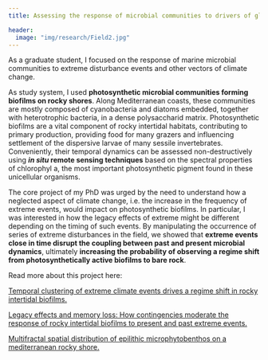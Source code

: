```yaml
---
title: Assessing the response of microbial communities to drivers of global change

header:
  image: "img/research/Field2.jpg"
---
```


As a graduate student, I focused on the response of marine microbial communities to extreme disturbance events and other vectors of climate change.

As study system, I used <b>photosynthetic microbial communities forming biofilms on rocky shores</b>. Along Mediterranean coasts, these communities are mostly composed of cyanobacteria and diatoms embedded, together with heterotrophic bacteria, in a dense polysaccharid matrix. Photosynthetic biofilms are a vital component of rocky intertidal habitats, contributing to primary production, providing food for many grazers and influencing settlement of the dispersive larvae of many sessile invertebrates. Conveniently, their temporal dynamics can be assessed non-destructively using <b>*in situ* remote sensing techniques</b> based on the spectral properties of chlorophyl a, the most important photosynthetic pigment found in these unicellular organisms.

The core project of my PhD was urged by the need to understand how a neglected aspect of climate change, i.e. the increase in the frequency of extreme events, would impact on photosynthetic biofilms. In particular, I was interested in how the legacy effects of extreme might be different depending on the timing of such events. By manipulating the occurrence of series of extreme disturbances in the field, we showed that <b>extreme events close in time disrupt the coupling between past and present microbial dynamics</b>, ultimately <b>increasing the probability of observing a regime shift from photosynthetically active biofilms to bare rock</b>. 

Read more about this project here:

[Temporal clustering of extreme climate events drives a regime shift in rocky intertidal biofilms.](https://esajournals.onlinelibrary.wiley.com/doi/abs/10.1002/ecy.2578)

[Legacy effects and memory loss: How contingencies moderate the response of rocky intertidal biofilms to present and past extreme events.](https://onlinelibrary.wiley.com/doi/abs/10.1111/gcb.13656) 

[Multifractal spatial distribution of epilithic microphytobenthos on a mediterranean rocky shore.](https://onlinelibrary.wiley.com/doi/abs/10.1111/oik.01503) 